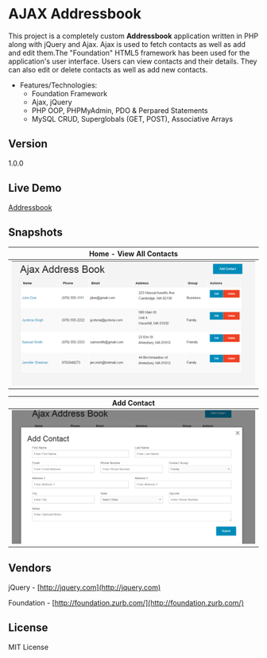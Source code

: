 # AJAX Addressbook

This project is a completely custom **Addressbook** application written in PHP along with jQuery and Ajax. Ajax is used to fetch contacts as well as add and edit them.The "Foundation" HTML5 framework has been used for the application's user interface. Users can view contacts and their details. They can also edit or delete contacts as well as add new contacts.

* Features/Technologies: 
  * Foundation Framework
  * Ajax, jQuery
  * PHP OOP, PHPMyAdmin, PDO & Perpared Statements
  * MySQL CRUD, Superglobals (GET, POST), Associative Arrays

## Version
1.0.0

## Live Demo
 [Addressbook](http://jyotsna-singh-com.stackstaging.com/projects/php/Addressbook)

## Snapshots

**Home - View All Contacts** | 
--- |
 ![alt text](https://github.com/Jyotsna-Singh/Ajax-Addressbook/blob/master/img/home.PNG)   |
 
 
**Add Contact** | 
--- |
 ![alt text](https://github.com/Jyotsna-Singh/Ajax-Addressbook/blob/master/img/add.PNG)   |
 

## Vendors
jQuery - [http://jquery.com](http://jquery.com)  

Foundation - [http://foundation.zurb.com/](http://foundation.zurb.com/)  


## License
MIT License
